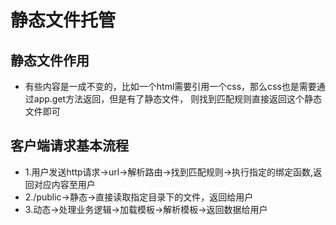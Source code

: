 # 静态文件托管
## 静态文件作用
*  有些内容是一成不变的，比如一个html需要引用一个css，那么css也是需要通过app.get方法返回，但是有了静态文件，
则找到匹配规则直接返回这个静态文件即可

## 客户端请求基本流程
*  1.用户发送http请求->url->解析路由->找到匹配规则->执行指定的绑定函数,返回对应内容至用户
*  2./public->静态->直接读取指定目录下的文件，返回给用户
*  3.动态->处理业务逻辑->加载模板->解析模板->返回数据给用户